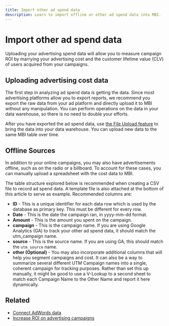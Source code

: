 ```yaml
---
title: Import other ad spend data
description: Learn to import offline or other ad spend data into MBI.
---
```

# Import other ad spend data

Uploading your advertising spend data will allow you to measure campaign ROI by marrying your advertising cost and the customer lifetime value (CLV) of users acquired from your campaigns.

## Uploading advertising cost data

The first step in analyzing ad spend data is getting the data. Since most advertising platforms allow you to export reports, we recommend you export the raw data from your ad platform and directly upload it to MBI without any manipulation. You can perform operations on the data in your data warehouse, so there is no need to double your efforts.

After you have exported the ad spend data, use [the File Upload feature](../connecting-data/using-file-uploader.md) to bring the data into your data warehouse. You can upload new data to the same MBI table over time.

## Offline Sources

In addition to your online campaigns, you may also have advertisements offline, such as on the radio or a billboard. To account for these cases, you can manually upload a spreadsheet with the cost data to MBI.

The table structure explored below is recommended when creating a CSV file to record ad spend data. A template file is also attached at the bottom of this article to serve as example. Recommended columns are:

* **ID** - This is a unique identifier for each data row which is used by the database as primary key. This must be different for every row.
* **Date** - This is the date the campaign ran, in yyyy-mm-dd format.
* **Amount** - This is the amount you spent on the campaign.
* **campaign** - This is the campaign name. If you are using Google Analytics (GA) to track your other ad spend data, it should match the utm\_campaign name.
* **source** -  This is the source name. If you are using GA, this should match the `utm_source` name.
* **other (Optional)** - You may also incorporate additional columns that will help you segment campaigns and cost. It can also be a way to summarize several different UTM Campaign names into a single, coherent campaign for tracking purposes. Rather than set this up manually, it might be good to use a V-Lookup to a second sheet to match each Campaign Name to the Other Name and report it here dynamically.

## Related

* [Connect AdWords data](../integrations/google-adwords.md)
* [Increase ROI on advertising campaigns](../../analysis/roi-ad-camp.md)
